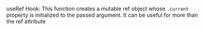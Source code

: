 useRef Hook: This function creates a mutable ref object whose `.current` property is initialized to the passed argument. It can be useful for more than the ref attribute